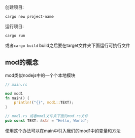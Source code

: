 创建项目:

`cargo new project-name`

运行项目:

`cargo run`

或者`cargo build`
build之后要在target文件夹下面运行可执行文件

## mod的概念
mod类似nodejs中的一个个本地模块
```rust
// main.rs

mod mod1
fn main() {
    println!("{}", mod1::TEXT);
}

// mod1.rs 或者mod1文件夹下面的mod.rs文件
pub const TEXT: &str = "Hello, World";
```

使用这个办法可以在main中引入我们的mod1中的变量和方法

